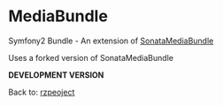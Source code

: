 MediaBundle
===========

Symfony2 Bundle - An extension of [SonataMediaBundle](https://github.com/sonata-project/SonataMediaBundle "SonataMediaBundle")

Uses a forked version of SonataMediaBundle

**DEVELOPMENT VERSION**

Back to: [rzpeoject](http://rzproject.github.io)


